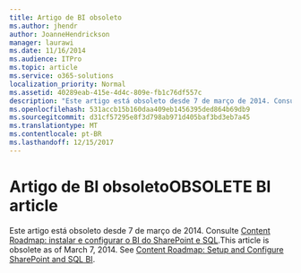 ```yaml
---
title: Artigo de BI obsoleto
ms.author: jhendr
author: JoanneHendrickson
manager: laurawi
ms.date: 11/16/2014
ms.audience: ITPro
ms.topic: article
ms.service: o365-solutions
localization_priority: Normal
ms.assetid: 40289eab-415e-4d4c-809e-fb1c76df557c
description: "Este artigo está obsoleto desde 7 de março de 2014. Consulte o roteiro de conteúdo: Instalar e configurar o BI do SharePoint e SQL."
ms.openlocfilehash: 531accb15b160daa409eb1456395ded864b69db9
ms.sourcegitcommit: d31cf57295e8f3d798ab971d405baf3bd3eb7a45
ms.translationtype: MT
ms.contentlocale: pt-BR
ms.lasthandoff: 12/15/2017
---
```

# <a name="obsolete-bi-article"></a><span data-ttu-id="bbe6a-104">Artigo de BI obsoleto</span><span class="sxs-lookup"><span data-stu-id="bbe6a-104">OBSOLETE BI article</span></span>

<span data-ttu-id="bbe6a-p102">Este artigo está obsoleto desde 7 de março de 2014. Consulte [Content Roadmap: instalar e configurar o BI do SharePoint e SQL](http://technet.microsoft.com/library/a470e75a-2817-42b3-85fd-c76060c13406.aspx).</span><span class="sxs-lookup"><span data-stu-id="bbe6a-p102">This article is obsolete as of March 7, 2014. See [Content Roadmap: Setup and Configure SharePoint and SQL BI](http://technet.microsoft.com/library/a470e75a-2817-42b3-85fd-c76060c13406.aspx).</span></span>
  

